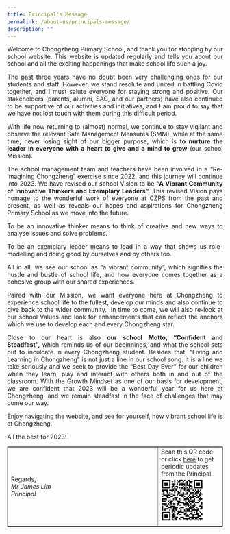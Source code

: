```yaml
---
title: Principal's Message
permalink: /about-us/principals-message/
description: ""
---
```

<p align="justify">Welcome to Chongzheng Primary School, and thank you for stopping by our school website. This website is updated regularly and tells you about our school and all the exciting happenings that make school life such a joy.
<p align="justify">The past three years have no doubt been very challenging ones for our students and staff. However, we stand resolute and united in battling Covid together, and I must salute everyone for staying strong and positive. Our stakeholders (parents, alumni, SAC, and our partners) have also continued to be supportive of our activities and initiatives, and I am proud to say that we have not lost touch with them during this difficult period.
<p align="justify">With life now returning to (almost) normal, we continue to stay vigilant and observe the relevant Safe Management Measures (SMM), while at the same time, never losing sight of our bigger purpose, which is <Strong>to nurture the leader in everyone with a heart to give and a mind to grow</Strong> (our school Mission).
<p align="justify">The school management team and teachers have been involved in a “Re-imagining Chongzheng” exercise since 2022, and this journey will continue into 2023. We have revised our school Vision to be <Strong>“A Vibrant Community of Innovative Thinkers and Exemplary Leaders”.</Strong> This revised Vision pays homage to the wonderful work of everyone at CZPS from the past and present, as well as reveals our hopes and aspirations for Chongzheng Primary School as we move into the future.
<p align="justify">To be an innovative thinker means to think of creative and new ways to analyse issues and solve problems.
<p align="justify">To be an exemplary leader means to lead in a way that shows us role-modelling and doing good by ourselves and by others too.
<p align="justify">All in all, we see our school as “a vibrant community”, which signifies the hustle and bustle of school life, and how everyone comes together as a cohesive group with our shared experiences.
<p align="justify">Paired with our Mission, we want everyone here at Chongzheng to experience school life to the fullest, develop our minds and also continue to give back to the wider community.  In time to come, we will also re-look at our school Values and look for enhancements that can reflect the anchors which we use to develop each and every Chongzheng star.
<p align="justify">Close to our heart is also <Strong>our school Motto, “Confident and Steadfast”,</Strong> which reminds us of our beginnings, and what the school sets out to inculcate in every Chongzheng student. Besides that, “Living and Learning in Chongzheng” is not just a line in our school song. It is a line we take seriously and we seek to provide the “Best Day Ever” for our children when they learn, play and interact with others both in and out of the classroom. With the Growth Mindset as one of our basis for development, we are confident that 2023 will be a wonderful year for us here at Chongzheng, and we remain steadfast in the face of challenges that may come our way.
<p align="justify">Enjoy navigating the website, and see for yourself, how vibrant school life is at Chongzheng.
<p align="justify">All the best for 2023!</p>
<table style="border-collapse: collapse; width: 100%;" border="1">
<tbody>
<tr>
<td style="width: 70%;">
<p>Regards,<br /><em>Mr James Lim<br />Principal</em></p>
</td>
<td style="width: 30%;">Scan this&nbsp;QR code or click&nbsp;<a class="" href="https://sites.google.com/moe.edu.sg/czps-principal2022/home" target="_blank" rel="noopener">here</a> to get periodic updates<em>&nbsp;</em> from the Principal
<img style="width: 75%;" src="/images/qr.png"></td>
</tr>
</tbody>
</table>
